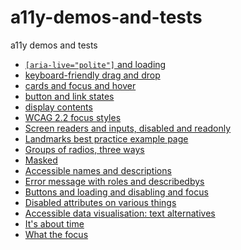 # a11y-demos-and-tests

a11y demos and tests

- [`[aria-live="polite"]` and loading](aria-live-polite-and-loading.html)
- [keyboard-friendly drag and drop](drag-and-drop.html)
- [cards and focus and hover](cards-and-focus-and-hover.html)
- [button and link states](button-and-link-states.html)
- [display contents](display-contents.html)
- [WCAG 2.2 focus styles](wcag-22-focus-styles.html)
- [Screen readers and inputs, disabled and readonly](screen-readers-and-inputs-disabled-and-readonly.html)
- [Landmarks best practice example page](landmarks-best-practice-example.html)
- [Groups of radios, three ways](groups-of-radios-three-ways.html)
- [Masked](masked.html)
- [Accessible names and descriptions](accessible-names-and-descriptions.html)
- [Error message with roles and describedbys](errors-and-roles-and-describedbys.html)
- [Buttons and loading and disabling and focus](buttons-and-loading-and-disabling-and-focus.html)
- [Disabled attributes on various things](disabled-attributes-on-various-things.html)
- [Accessible data visualisation: text alternatives](accessible-data-visualisation-text-alternatives.html)
- [It's about time](its-about-time.html)
- [What the focus](what-the-focus.html)
